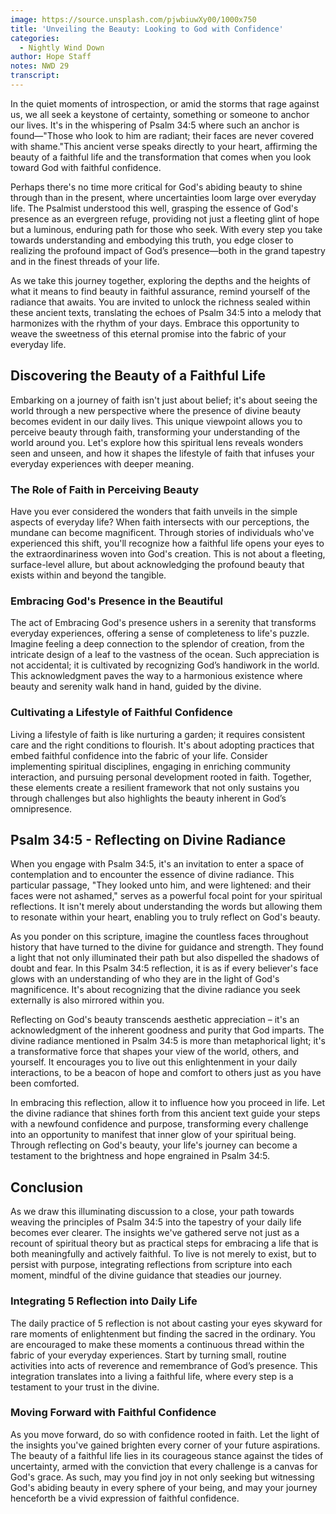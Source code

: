 ```yaml
---
image: https://source.unsplash.com/pjwbiuwXy00/1000x750
title: 'Unveiling the Beauty: Looking to God with Confidence'
categories:
  - Nightly Wind Down
author: Hope Staff
notes: NWD 29
transcript:
---
```

In the quiet moments of introspection, or amid the storms that rage against us, we all seek a keystone of certainty, something or someone to anchor our lives. It's in the whispering of Psalm 34:5 where such an anchor is found—"Those who look to him are radiant; their faces are never covered with shame."This ancient verse speaks directly to your heart, affirming the beauty of a faithful life and the transformation that comes when you look toward God with faithful confidence.

Perhaps there's no time more critical for God's abiding beauty to shine through than in the present, where uncertainties loom large over everyday life. The Psalmist understood this well, grasping the essence of God's presence as an evergreen refuge, providing not just a fleeting glint of hope but a luminous, enduring path for those who seek. With every step you take towards understanding and embodying this truth, you edge closer to realizing the profound impact of God’s presence—both in the grand tapestry and in the finest threads of your life.

As we take this journey together, exploring the depths and the heights of what it means to find beauty in faithful assurance, remind yourself of the radiance that awaits. You are invited to unlock the richness sealed within these ancient texts, translating the echoes of Psalm 34:5 into a melody that harmonizes with the rhythm of your days. Embrace this opportunity to weave the sweetness of this eternal promise into the fabric of your everyday life.

## **Discovering the Beauty of a Faithful Life**

Embarking on a journey of faith isn't just about belief; it's about seeing the world through a new perspective where the presence of divine beauty becomes evident in our daily lives. This unique viewpoint allows you to perceive beauty through faith, transforming your understanding of the world around you. Let's explore how this spiritual lens reveals wonders seen and unseen, and how it shapes the lifestyle of faith that infuses your everyday experiences with deeper meaning.

### **The Role of Faith in Perceiving Beauty**

Have you ever considered the wonders that faith unveils in the simple aspects of everyday life? When faith intersects with our perceptions, the mundane can become magnificent. Through stories of individuals who've experienced this shift, you'll recognize how a faithful life opens your eyes to the extraordinariness woven into God's creation. This is not about a fleeting, surface-level allure, but about acknowledging the profound beauty that exists within and beyond the tangible.

### **Embracing God's Presence in the Beautiful**

The act of Embracing God's presence ushers in a serenity that transforms everyday experiences, offering a sense of completeness to life's puzzle. Imagine feeling a deep connection to the splendor of creation, from the intricate design of a leaf to the vastness of the ocean. Such appreciation is not accidental; it is cultivated by recognizing God’s handiwork in the world. This acknowledgment paves the way to a harmonious existence where beauty and serenity walk hand in hand, guided by the divine.

### **Cultivating a Lifestyle of Faithful Confidence**

Living a lifestyle of faith is like nurturing a garden; it requires consistent care and the right conditions to flourish. It's about adopting practices that embed faithful confidence into the fabric of your life. Consider implementing spiritual disciplines, engaging in enriching community interaction, and pursuing personal development rooted in faith. Together, these elements create a resilient framework that not only sustains you through challenges but also highlights the beauty inherent in God’s omnipresence.

## **Psalm 34:5 - Reflecting on Divine Radiance**

When you engage with Psalm 34:5, it's an invitation to enter a space of contemplation and to encounter the essence of divine radiance. This particular passage, "They looked unto him, and were lightened: and their faces were not ashamed," serves as a powerful focal point for your spiritual reflections. It isn't merely about understanding the words but allowing them to resonate within your heart, enabling you to truly reflect on God's beauty.

As you ponder on this scripture, imagine the countless faces throughout history that have turned to the divine for guidance and strength. They found a light that not only illuminated their path but also dispelled the shadows of doubt and fear. In this Psalm 34:5 reflection, it is as if every believer's face glows with an understanding of who they are in the light of God's magnificence. It's about recognizing that the divine radiance you seek externally is also mirrored within you.

Reflecting on God's beauty transcends aesthetic appreciation – it's an acknowledgment of the inherent goodness and purity that God imparts. The divine radiance mentioned in Psalm 34:5 is more than metaphorical light; it's a transformative force that shapes your view of the world, others, and yourself. It encourages you to live out this enlightenment in your daily interactions, to be a beacon of hope and comfort to others just as you have been comforted.

In embracing this reflection, allow it to influence how you proceed in life. Let the divine radiance that shines forth from this ancient text guide your steps with a newfound confidence and purpose, transforming every challenge into an opportunity to manifest that inner glow of your spiritual being. Through reflecting on God's beauty, your life's journey can become a testament to the brightness and hope engrained in Psalm 34:5.

## **Conclusion**

As we draw this illuminating discussion to a close, your path towards weaving the principles of Psalm 34:5 into the tapestry of your daily life becomes ever clearer. The insights we've gathered serve not just as a recount of spiritual theory but as practical steps for embracing a life that is both meaningfully and actively faithful. To live is not merely to exist, but to persist with purpose, integrating reflections from scripture into each moment, mindful of the divine guidance that steadies our journey.

### **Integrating 5 Reflection into Daily Life**

The daily practice of 5 reflection is not about casting your eyes skyward for rare moments of enlightenment but finding the sacred in the ordinary. You are encouraged to make these moments a continuous thread within the fabric of your everyday experiences. Start by turning small, routine activities into acts of reverence and remembrance of God’s presence. This integration translates into a living a faithful life, where every step is a testament to your trust in the divine.

### **Moving Forward with Faithful Confidence**

As you move forward, do so with confidence rooted in faith. Let the light of the insights you've gained brighten every corner of your future aspirations. The beauty of a faithful life lies in its courageous stance against the tides of uncertainty, armed with the conviction that every challenge is a canvas for God's grace. As such, may you find joy in not only seeking but witnessing God's abiding beauty in every sphere of your being, and may your journey henceforth be a vivid expression of faithful confidence.